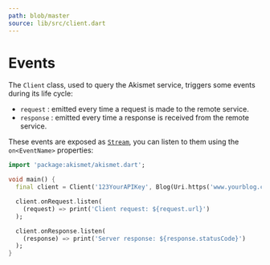 ```yaml
---
path: blob/master
source: lib/src/client.dart
---
```


# Events
The `Client` class, used to query the Akismet service, triggers some events during its life cycle:

- `request` : emitted every time a request is made to the remote service.
- `response` : emitted every time a response is received from the remote service.

These events are exposed as [`Stream`](https://api.dart.dev/stable/dart-async/Stream-class.html), you can listen to them using the `on<EventName>` properties:

```dart
import 'package:akismet/akismet.dart';

void main() {
  final client = Client('123YourAPIKey', Blog(Uri.https('www.yourblog.com', '/')));

  client.onRequest.listen(
    (request) => print('Client request: ${request.url}')
  );

  client.onResponse.listen(
    (response) => print('Server response: ${response.statusCode}')
  );
}
```
